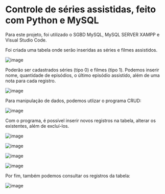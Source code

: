 # Controle de séries assistidas, feito com Python e MySQL

Para este projeto, foi utilizado o SGBD MySQL, MySQL SERVER XAMPP e Visual Studio Code.

Foi criada uma tabela onde serão inseridas as séries e filmes assistidos. 

![image](https://user-images.githubusercontent.com/86981990/202918973-ec30075b-1176-4416-b26e-a251e6b9cf51.png)

Poderão ser cadastrados séries (tipo 0) e filmes (tipo 1). Podemos inserir nome, quantidade de episódios, o último episódio assistido, além de uma nota para cada registro.

![image](https://user-images.githubusercontent.com/86981990/202919129-62f1b6fb-0254-47bd-a061-0ad69052730b.png)

Para manipulação de dados, podemos utlizar o programa CRUD:

![image](https://user-images.githubusercontent.com/86981990/202919206-cc0ba04f-fffa-43cb-babd-f5bd4cb5a9c8.png)

Com o programa, é possível inserir novos registros na tabela, alterar os existentes, além de excluí-los.

![image](https://user-images.githubusercontent.com/86981990/202919382-bd826e3c-6eca-4083-83a2-65a34c4355e7.png)

![image](https://user-images.githubusercontent.com/86981990/202919396-11928803-0269-44d3-9c4b-82cb1e5ec826.png)

![image](https://user-images.githubusercontent.com/86981990/202921917-87382ff4-af24-4d2a-8674-79595a1878f6.png)

![image](https://user-images.githubusercontent.com/86981990/202919477-6a889a8f-8677-489a-9cfd-c4024a89d1cc.png)

Por fim, também podemos consultar os registros da tabela:

![image](https://user-images.githubusercontent.com/86981990/202919750-22529d9b-33e4-4592-bda1-c1b72d1d1fd3.png)

